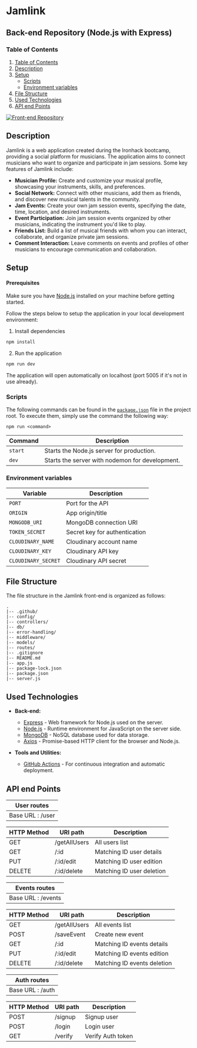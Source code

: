 # Jamlink

## Back-end Repository (Node.js with Express)
### Table of Contents 

1. [Table of Contents](#table-of-contents)
2. [Description](#description)
3. [Setup](#setup)
    - [Scripts](#scripts)
    - [Environment variables](#environment-variables)
4. [File Structure](#file-structure)
5. [Used Technologies](#used-technologies)
6. [API end Points](#api-end-points)

[![Front-end Repository](https://img.shields.io/badge/Front--end-Repository-blue?style=for-the-badge&logo=github)](https://github.com/nachosanson6/JamLink-client)


## Description

Jamlink is a web application created during the Ironhack bootcamp, providing a social platform for musicians. The application aims to connect musicians who want to organize and participate in jam sessions. Some key features of Jamlink include:

- **Musician Profile:** Create and customize your musical profile, showcasing your instruments, skills, and preferences.
- **Social Network:** Connect with other musicians, add them as friends, and discover new musical talents in the community.
- **Jam Events:** Create your own jam session events, specifying the date, time, location, and desired instruments.
- **Event Participation:** Join jam session events organized by other musicians, indicating the instrument you'd like to play.
- **Friends List:** Build a list of musical friends with whom you can interact, collaborate, and organize private jam sessions.
- **Comment Interaction:** Leave comments on events and profiles of other musicians to encourage communication and collaboration.

## Setup

#### Prerequisites

Make sure you have [Node.js](https://nodejs.org/) installed on your machine before getting started.

Follow the steps below to setup the application in your local development environment:

1. Install dependencies

```bash
npm install
```

2. Run the application

```bash
npm run dev
```

The application will open automatically on localhost (port 5005 if it's not in use already).



### Scripts

The following commands can be found in the [`package.json`](./package.json) file in the project root. To execute them, simply use the command the following way:

```
npm run <command>
```

| Command   | Description                                       |
| --------- | --------------------------------------------------|
| `start`   | Starts the Node.js server for production.          |
| `dev`     | Starts the server with nodemon for development.    |


### Environment variables


| Variable            | Description                      |
| ------------------- | -------------------------------- |
| `PORT`              | Port for the API                 |
| `ORIGIN`            | App origin/title                 |
| `MONGODB_URI`       | MongoDB connection URI           |
| `TOKEN_SECRET`      | Secret key for authentication    |
| `CLOUDINARY_NAME`   | Cloudinary account name          |
| `CLOUDINARY_KEY`    | Cloudinary API key               |
| `CLOUDINARY_SECRET` | Cloudinary API secret            |

## File Structure

The file structure in the Jamlink front-end is organized as follows:

```plaintext
.
|-- .github/
|-- config/  
|-- controllers/  
|-- db/  
|-- error-handling/
|-- middleware/  
|-- models/ 
|-- routes/     
|-- .gitignore
|-- README.md
|-- app.js
|-- package-lock.json
|-- package.json
|-- server.js

```

## Used Technologies

- **Back-end:**
  - [Express](https://expressjs.com/) - Web framework for Node.js used on the server.
  - [Node.js](https://nodejs.org/) - Runtime environment for JavaScript on the server side.
  - [MongoDB](https://www.mongodb.com/) - NoSQL database used for data storage.
  - [Axios](https://axios-http.com/) - Promise-based HTTP client for the browser and Node.js.

- **Tools and Utilities:**
  - [GitHub Actions](https://github.com/features/actions) - For continuous integration and automatic deployment.

## API end Points

| User routes            |
| ---------------------- |
| Base URL : /user       |

| HTTP Method            | URI path     | Description                 |
| ---------------------- | ------------ | --------------------------- |
| GET                    | /getAllUsers | All users list              |
| GET                    | /:id         | Matching ID user details    |
| PUT                    | /:id/edit    | Matching ID user edition    |
| DELETE                 | /:id/delete  | Matching ID user deletion   |

| Events routes          |
| ---------------------- |
| Base URL : /events     |

| HTTP Method            | URI path     | Description                 |
| ---------------------- | ------------ | --------------------------- |
| GET                    | /getAllUsers | All events list             |
| POST                   | /saveEvent   | Create new event            |
| GET                    | /:id         | Matching ID events details  |
| PUT                    | /:id/edit    | Matching ID events edition  |
| DELETE                 | /:id/delete  | Matching ID events deletion |

| Auth routes            |
| ---------------------- |
| Base URL : /auth       |

| HTTP Method            | URI path     | Description                 |
| ---------------------- | ------------ | --------------------------- |
| POST                   | /signup      | Signup user                 |
| POST                   | /login       | Login user                  |
| GET                    | /verify      | Verify Auth token           |
